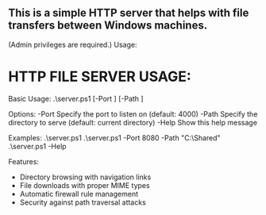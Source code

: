 ## This is a simple HTTP server that helps with file transfers between Windows machines.
(Admin privileges are required.)
Usage:

HTTP FILE SERVER USAGE:
======================

Basic Usage:
  .\server.ps1 [-Port <number>] [-Path <directory>]

Options:
  -Port       Specify the port to listen on (default: 4000)
  -Path       Specify the directory to serve (default: current directory)
  -Help       Show this help message

Examples:
  .\server.ps1
  .\server.ps1 -Port 8080 -Path "C:\Shared"
  .\server.ps1 -Help

Features:
  - Directory browsing with navigation links
  - File downloads with proper MIME types
  - Automatic firewall rule management
  - Security against path traversal attacks
